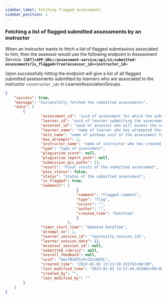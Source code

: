 ```yaml
---
sidebar_label: Fetching flagged assessments
sidebar_position: 1
---
```


### Fetching a list of flagged submitted assessments by an instructor

When an instructor wants to fetch a list of flagged submissions associated to him, then the assessor would use the following endpoint in Assessment Service.
**`[GET]<APP_URL>/assessment-service/api/v1/submitted-assessments?is_flagged=True?assessor_id=<instructor_id>`**

Upon successfully hitting the endpoint will give a list of all flagged submitted assessments submitted by learners who are associated to the instructor `<instructor_id>` in LearnerAssociationGroups.

```json
{
    "success": true,
    "message": "Successfully fetched the submitted assessments",
    "data": [
        {
                "assessment_id": "uuid of assessment for which the submitted assessment is created",
                "learner_id": "uuid of learner submitting the assessment",
                "assessor_id": "uuid of assessor who will assess the submitted assessment",
                "learner_name": "name of learner who has attempted the submitted assessment",
                "unit_name": "name of pathway unit of the assessment for which the submitted assessment is created",
                "max_attempts": 3,
                "instructor_name": "name of instructor who has created the assessment",
                "type": "type of assessment",
                "plagiarism_score": null,
                "plagiarism_report_path": null,
                "submission_gcs_paths": [],
                "result": "Final result of the submitted assessment",
                "pass_status": false,
                "status": "Status of the submitted assessment",
                "is_flagged": true,
                "comments": [
                                {
                                "comment": "Flagged comment",
                                "type": "flag", 
                                "access": "",
                                "author": "",
                                "created_time": "DateTime"
                                }
                            ],
                "timer_start_time": "Updated DateTime",
                "attempt_no": 1,
                "learner_session_id": "learnosity_session_id1",
                "learner_session_data": {},
                "assessor_session_id": null,
                "submitted_rubrics": null,
                "overall_feedback": null,
                "uuid": "AmifBsWI5uPx23cn6E9L",
                "created_time": "2023-01-02 13:11:50.331743+00:00",
                "last_modified_time": "2023-01-02 13:57:44.915865+00:00",
                "created_by": "",
                "last_modified_by": ""
        }
    ]
}
